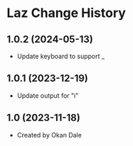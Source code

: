 Laz Change History
====================

1.0.2 (2024-05-13)
----------------
* Update keyboard to support _

1.0.1 (2023-12-19)
----------------
* Update output for "i"

1.0 (2023-11-18)
----------------
* Created by Okan Dale
